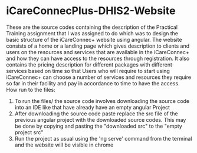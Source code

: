 # iCareConnecPlus-DHIS2-Website
These are the source codes containing the description of the Practical Training assignment that I was assigned to do which was to design the basic structure of the iCareConnec+ website using angular.
The website consists of a home or a landing page which gives description to clients and users on the resources and services that are available in the iCareConnec+ and how they can have access to the resources through registration. 
It also contains the pricing description for different packages with different services based on time so that Users who will require to start using iCareConnec+ can choose a number of services and resources they require so far in their facility and pay in accordance to time to have the access. 
<br>
How run to the files:
<br>
<ol>
  <li>To run the files/ the source code involves downloading the source code into an IDE like that have already have an empty angular Project</li>
 <li>After downloading the source code paste replace the src file of the previous angular project with the downloaded source codes. This may be done by copying and pasting the "downloaded src" to the "empty project src"</li>
 <li>Run the project as usual using the 'ng serve' command from the terminal and the website will be visible in chrome</li> 
</ol>
 
